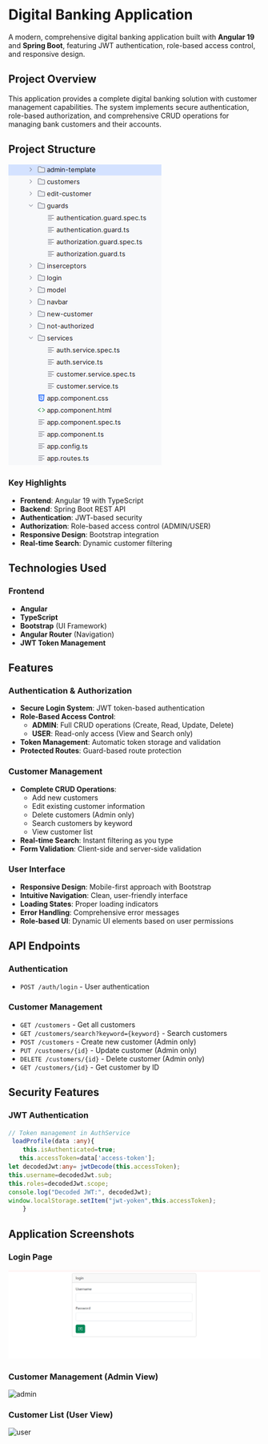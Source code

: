 #  Digital Banking Application

A modern, comprehensive digital banking application built with **Angular 19** and **Spring Boot**, featuring JWT authentication, role-based access control, and responsive design.


##  Project Overview

This application provides a complete digital banking solution with customer management capabilities. The system implements secure authentication, role-based authorization, and comprehensive CRUD operations for managing bank customers and their accounts.
##  Project Structure
![Project Structure](./sttp.png) 

### Key Highlights
- **Frontend**: Angular 19 with TypeScript
- **Backend**: Spring Boot REST API
- **Authentication**: JWT-based security
- **Authorization**: Role-based access control (ADMIN/USER)
- **Responsive Design**: Bootstrap integration
- **Real-time Search**: Dynamic customer filtering

## Technologies Used

### Frontend
- **Angular**
- **TypeScript**
- **Bootstrap** (UI Framework)
- **Angular Router** (Navigation)
- **JWT Token Management**

##  Features

###  Authentication & Authorization
- **Secure Login System**: JWT token-based authentication
- **Role-Based Access Control**: 
  - **ADMIN**: Full CRUD operations (Create, Read, Update, Delete)
  - **USER**: Read-only access (View and Search only)
- **Token Management**: Automatic token storage and validation
- **Protected Routes**: Guard-based route protection

###  Customer Management
- **Complete CRUD Operations**:
  -  Add new customers
  -  Edit existing customer information
  -  Delete customers (Admin only)
  -  Search customers by keyword
  -  View  customer list
- **Real-time Search**: Instant filtering as you type
- **Form Validation**: Client-side and server-side validation

###  User Interface
- **Responsive Design**: Mobile-first approach with Bootstrap
- **Intuitive Navigation**: Clean, user-friendly interface
- **Loading States**: Proper loading indicators
- **Error Handling**: Comprehensive error messages
- **Role-based UI**: Dynamic UI elements based on user permissions



##  API Endpoints

### Authentication
- `POST /auth/login` - User authentication

### Customer Management
- `GET /customers` - Get all customers
- `GET /customers/search?keyword={keyword}` - Search customers
- `POST /customers` - Create new customer (Admin only)
- `PUT /customers/{id}` - Update customer (Admin only)
- `DELETE /customers/{id}` - Delete customer (Admin only)
- `GET /customers/{id}` - Get customer by ID

##  Security Features

### JWT Authentication
```typescript
// Token management in AuthService
 loadProfile(data :any){
    this.isAuthenticated=true;
   this.accessToken=data['access-token'];
let decodedJwt:any= jwtDecode(this.accessToken);
this.username=decodedJwt.sub;
this.roles=decodedJwt.scope;
console.log("Decoded JWT:", decodedJwt);
window.localStorage.setItem("jwt-yoken",this.accessToken);
    }
```


##  Application Screenshots

###  Login Page
![login](./login.png) 

###  Customer Management (Admin View)
![admin](./admin(2).png) 


###  Customer List (User View)

![user](./user.png) 






